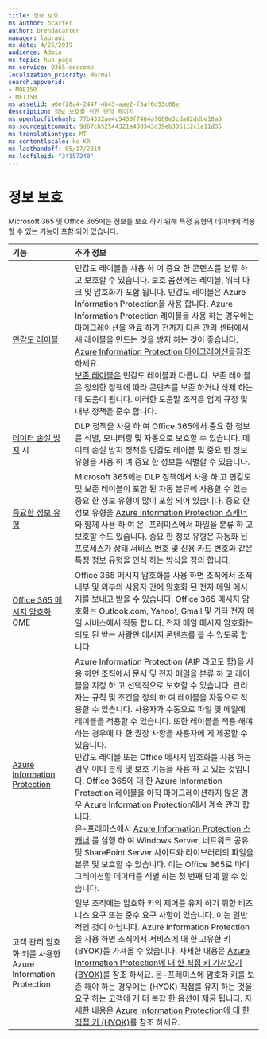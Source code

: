```yaml
---
title: 정보 보호
ms.author: bcarter
author: brendacarter
manager: laurawi
ms.date: 4/26/2019
audience: Admin
ms.topic: hub-page
ms.service: O365-seccomp
localization_priority: Normal
search.appverid:
- MOE150
- MET150
ms.assetid: a6ef28a4-2447-4b43-aae2-f5af6d53c68e
description: 정보 보호를 위한 랜딩 페이지
ms.openlocfilehash: 77b4332ae4c5450f7464af660e3cda82ddbe18a5
ms.sourcegitcommit: 9d67cb52544321a430343d39eb336112c1a11d35
ms.translationtype: MT
ms.contentlocale: ko-KR
ms.lasthandoff: 05/17/2019
ms.locfileid: "34157240"
---
```

# <a name="protect-information"></a>정보 보호

Microsoft 365 및 Office 365에는 정보를 보호 하기 위해 특정 유형의 데이터에 적용할 수 있는 기능이 포함 되어 있습니다.


|**기능**|**추가 정보**|
|:-----|:-----|
|[민감도 레이블](sensitivity-labels.md) <br/> |민감도 레이블을 사용 하 여 중요 한 콘텐츠를 분류 하 고 보호할 수 있습니다. 보호 옵션에는 레이블, 워터 마크 및 암호화가 포함 됩니다. 민감도 레이블은 Azure Information Protection을 사용 합니다. Azure Information Protection 레이블을 사용 하는 경우에는 마이그레이션을 완료 하기 전까지 다른 관리 센터에서 새 레이블을 만드는 것을 방지 하는 것이 좋습니다. [Azure Information Protection 마이그레이션을](https://docs.microsoft.com/en-us/azure/information-protection/configure-policy-migrate-labels)참조 하세요. <br/> [보존 레이블은](retention-policies.md) 민감도 레이블과 다릅니다. 보존 레이블은 정의한 정책에 따라 콘텐츠를 보존 하거나 삭제 하는 데 도움이 됩니다. 이러한 도움말 조직은 업계 규정 및 내부 정책을 준수 합니다.|
|[데이터 손실 방지](data-loss-prevention-policies.md) 시  <br/> |DLP 정책을 사용 하 여 Office 365에서 중요 한 정보를 식별, 모니터링 및 자동으로 보호할 수 있습니다. 데이터 손실 방지 정책은 민감도 레이블 및 중요 한 정보 유형을 사용 하 여 중요 한 정보를 식별할 수 있습니다. <br/> |
|[중요한 정보 유형](what-the-sensitive-information-types-look-for.md) <br/> |Microsoft 365에는 DLP 정책에서 사용 하 고 민감도 및 보존 레이블이 포함 된 자동 분류에 사용할 수 있는 중요 한 정보 유형이 많이 포함 되어 있습니다. 중요 한 정보 유형을 [Azure Information Protection 스캐너](https://docs.microsoft.com/en-us/azure/information-protection/deploy-aip-scanner) 와 함께 사용 하 여 온-프레미스에서 파일을 분류 하 고 보호할 수도 있습니다. 중요 한 정보 유형은 자동화 된 프로세스가 상태 서비스 번호 및 신용 카드 번호와 같은 특정 정보 유형을 인식 하는 방식을 정의 합니다.   <br/> |
|[Office 365 메시지 암호화](ome.md) OME  <br/> |Office 365 메시지 암호화를 사용 하면 조직에서 조직 내부 및 외부의 사용자 간에 암호화 된 전자 메일 메시지를 보내고 받을 수 있습니다. Office 365 메시지 암호화는 Outlook.com, Yahoo!, Gmail 및 기타 전자 메일 서비스에서 작동 합니다. 전자 메일 메시지 암호화는 의도 된 받는 사람만 메시지 콘텐츠를 볼 수 있도록 합니다. <br/> |
|[Azure Information Protection](https://docs.microsoft.com/en-us/azure/information-protection/)<br/> |Azure Information Protection (AIP 라고도 함)을 사용 하면 조직에서 문서 및 전자 메일을 분류 하 고 레이블을 지정 하 고 선택적으로 보호할 수 있습니다. 관리자는 규칙 및 조건을 정의 하 여 레이블을 자동으로 적용할 수 있습니다. 사용자가 수동으로 파일 및 메일에 레이블을 적용할 수 있습니다. 또한 레이블을 적용 해야 하는 경우에 대 한 권장 사항을 사용자에 게 제공할 수 있습니다.<br/> 민감도 레이블 또는 Office 메시지 암호화를 사용 하는 경우 이미 분류 및 보호 기능을 사용 하 고 있는 것입니다. Office 365에 대 한 Azure Information Protection 레이블을 아직 마이그레이션하지 않은 경우 Azure Information Protection에서 계속 관리 합니다.  <br/>온-프레미스에서 [Azure Information Protection 스캐너](https://docs.microsoft.com/en-us/azure/information-protection/deploy-aip-scanner) 를 실행 하 여 Windows Server, 네트워크 공유 및 SharePoint Server 사이트와 라이브러리의 파일을 분류 및 보호할 수 있습니다. 이는 Office 365로 마이그레이션할 데이터를 식별 하는 첫 번째 단계 일 수 있습니다.
|고객 관리 암호화 키를 사용한 Azure Information Protection <br/> |일부 조직에는 암호화 키의 제어를 유지 하기 위한 비즈니스 요구 또는 준수 요구 사항이 있습니다. 이는 일반적인 것이 아닙니다. Azure Information Protection을 사용 하면 조직에서 서비스에 대 한 고유한 키 (BYOK)를 가져올 수 있습니다. 자세한 내용은 [Azure Information Protection에 대 한 직접 키 가져오기 (BYOK)](https://docs.microsoft.com/en-us/azure/information-protection/byok-price-restrictions)를 참조 하세요. 온-프레미스에 암호화 키를 보존 해야 하는 경우에는 (HYOK) 직접를 유지 하는 것을 요구 하는 고객에 게 더 복잡 한 옵션이 제공 됩니다.  자세한 내용은 [Azure Information Protection에 대 한 직접 키 (HYOK)](https://docs.microsoft.com/en-us/azure/information-protection/configure-adrms-restrictions)를 참조 하세요. <br/> |
    

